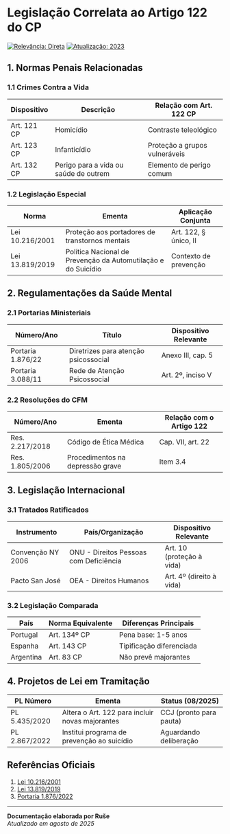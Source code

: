 # Legislação Correlata ao Artigo 122 do CP

[![Relevância: Direta](https://img.shields.io/badge/Relevância-Direta-important)](https://www.planalto.gov.br)
[![Atualização: 2023](https://img.shields.io/badge/Atualização-2023-blue)](https://www.in.gov.br)

## 1. Normas Penais Relacionadas

### 1.1 Crimes Contra a Vida
| Dispositivo        | Descrição                                                                 | Relação com Art. 122 CP          |
|--------------------|---------------------------------------------------------------------------|----------------------------------|
| Art. 121 CP       | Homicídio                                                                 | Contraste teleológico            |
| Art. 123 CP       | Infanticídio                                                              | Proteção a grupos vulneráveis    |
| Art. 132 CP       | Perigo para a vida ou saúde de outrem                                     | Elemento de perigo comum         |

### 1.2 Legislação Especial
| Norma              | Ementa                                                                    | Aplicação Conjunta               |
|--------------------|---------------------------------------------------------------------------|----------------------------------|
| Lei 10.216/2001   | Proteção aos portadores de transtornos mentais                            | Art. 122, § único, II            |
| Lei 13.819/2019   | Política Nacional de Prevenção da Automutilação e do Suicídio             | Contexto de prevenção            |

## 2. Regulamentações da Saúde Mental

### 2.1 Portarias Ministeriais
| Número/Ano        | Título                                                                   | Dispositivo Relevante            |
|--------------------|---------------------------------------------------------------------------|----------------------------------|
| Portaria 1.876/22 | Diretrizes para atenção psicossocial                                     | Anexo III, cap. 5               |
| Portaria 3.088/11 | Rede de Atenção Psicossocial                                             | Art. 2º, inciso V               |

### 2.2 Resoluções do CFM
| Número/Ano        | Ementa                                                                    | Relação com o Artigo 122         |
|--------------------|---------------------------------------------------------------------------|----------------------------------|
| Res. 2.217/2018   | Código de Ética Médica                                                   | Cap. VII, art. 22               |
| Res. 1.805/2006   | Procedimentos na depressão grave                                          | Item 3.4                        |

## 3. Legislação Internacional

### 3.1 Tratados Ratificados
| Instrumento        | País/Organização                          | Dispositivo Relevante            |
|--------------------|-------------------------------------------|----------------------------------|
| Convenção NY 2006 | ONU - Direitos Pessoas com Deficiência    | Art. 10 (proteção à vida)        |
| Pacto San José    | OEA - Direitos Humanos                    | Art. 4º (direito à vida)         |

### 3.2 Legislação Comparada
| País               | Norma Equivalente                         | Diferenças Principais            |
|--------------------|-------------------------------------------|----------------------------------|
| Portugal          | Art. 134º CP                              | Pena base: 1-5 anos              |
| Espanha           | Art. 143 CP                               | Tipificação diferenciada         |
| Argentina         | Art. 83 CP                                | Não prevê majorantes             |

## 4. Projetos de Lei em Tramitação

| PL Número        | Ementa                                                                    | Status (08/2025)                |
|------------------|---------------------------------------------------------------------------|---------------------------------|
| PL 5.435/2020   | Altera o Art. 122 para incluir novas majorantes                           | CCJ (pronto para pauta)         |
| PL 2.867/2022   | Institui programa de prevenção ao suicídio                                | Aguardando deliberação          |

## Referências Oficiais

1. [Lei 10.216/2001](https://www.planalto.gov.br/ccivil_03/leis/leis_2001/l10216.htm)
2. [Lei 13.819/2019](https://www.planalto.gov.br/ccivil_03/_ato2019-2022/2019/lei/l13819.htm)
3. [Portaria 1.876/2022](https://www.in.gov.br/en/web/dou/-/portaria-gm/ms-n-1.876-de-1-de-agosto-de-2022-425680443)

---

**Documentação elaborada por Ruše**  
*Atualizado em agosto de 2025*

